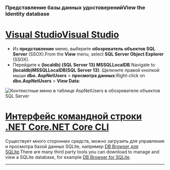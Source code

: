 ### <a name="view-the-identity-database"></a><span data-ttu-id="ef420-101">Представление базы данных удостоверений</span><span class="sxs-lookup"><span data-stu-id="ef420-101">View the Identity database</span></span>

# <a name="visual-studiotabvisual-studio"></a>[<span data-ttu-id="ef420-102">Visual Studio</span><span class="sxs-lookup"><span data-stu-id="ef420-102">Visual Studio</span></span>](#tab/visual-studio) 

* <span data-ttu-id="ef420-103">Из **представление** меню, выберите **обозреватель объектов SQL Server** (SSOX).</span><span class="sxs-lookup"><span data-stu-id="ef420-103">From the **View** menu, select **SQL Server Object Explorer** (SSOX).</span></span>
* <span data-ttu-id="ef420-104">Перейдите к **(localdb) (SQL Server 13) MSSQLLocalDB**.</span><span class="sxs-lookup"><span data-stu-id="ef420-104">Navigate to **(localdb)MSSQLLocalDB(SQL Server 13)**.</span></span> <span data-ttu-id="ef420-105">Щелкните правой кнопкой мыши **dbo. AspNetUsers** > **просмотра данных**:</span><span class="sxs-lookup"><span data-stu-id="ef420-105">Right-click on **dbo.AspNetUsers** > **View Data**:</span></span>

![Контекстные меню в таблице AspNetUsers в обозревателе объектов SQL Server](~/security/authentication/accconfirm/_static/ssox.png)

# <a name="net-core-clitabnetcore-cli"></a>[<span data-ttu-id="ef420-107">Интерфейс командной строки .NET Core</span><span class="sxs-lookup"><span data-stu-id="ef420-107">.NET Core CLI</span></span>](#tab/netcore-cli)

<span data-ttu-id="ef420-108">Существует много сторонних средств, можно загрузить для управления и просмотра базой данных SQLite, например [DB Browser для SQLite](http://sqlitebrowser.org/).</span><span class="sxs-lookup"><span data-stu-id="ef420-108">There are many third party tools you can download to manage and view a SQLite database, for example [DB Browser for SQLite](http://sqlitebrowser.org/).</span></span>

------